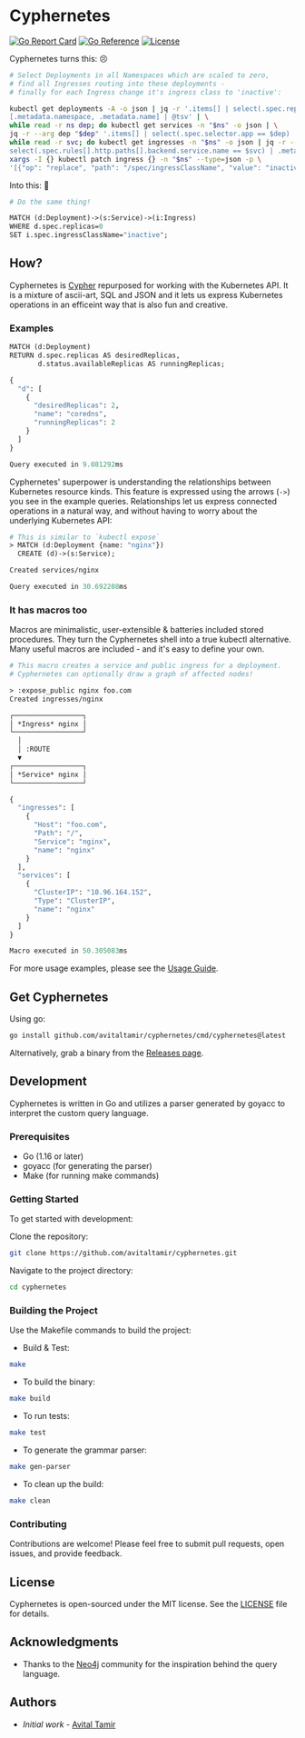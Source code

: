 # Cyphernetes

[![Go Report Card](https://goreportcard.com/badge/github.com/avitaltamir/cyphernetes)](https://goreportcard.com/report/github.com/avitaltamir/cyphernetes)
[![Go Reference](https://pkg.go.dev/badge/github.com/avitaltamir/cyphernetes.svg)](https://pkg.go.dev/github.com/avitaltamir/cyphernetes)
[![License](https://img.shields.io/badge/License-MIT-blue.svg)](https://opensource.org/licenses/MIT)

Cyphernetes turns this: 😣
```bash
# Select Deployments in all Namespaces which are scaled to zero,
# find all Ingresses routing into these deployments -
# finally for each Ingress change it's ingress class to 'inactive':

kubectl get deployments -A -o json | jq -r '.items[] | select(.spec.replicas == 0) | \
[.metadata.namespace, .metadata.name] | @tsv' | \
while read -r ns dep; do kubectl get services -n "$ns" -o json | \
jq -r --arg dep "$dep" '.items[] | select(.spec.selector.app == $dep) | .metadata.name' | \
while read -r svc; do kubectl get ingresses -n "$ns" -o json | jq -r --arg svc "$svc" '.items[] | \
select(.spec.rules[].http.paths[].backend.service.name == $svc) | .metadata.name' | \
xargs -I {} kubectl patch ingress {} -n "$ns" --type=json -p \
'[{"op": "replace", "path": "/spec/ingressClassName", "value": "inactive"}]'; done; done
```

Into this: 🤩 
```graphql
# Do the same thing!

MATCH (d:Deployment)->(s:Service)->(i:Ingress)
WHERE d.spec.replicas=0
SET i.spec.ingressClassName="inactive";
```

## How?

Cyphernetes is [Cypher](https://neo4j.com/developer/cypher/) repurposed for working with the Kubernetes API.
It is a mixture of ascii-art, SQL and JSON and it lets us express Kubernetes operations in an efficeint way that is also fun and creative.

### Examples
```graphql
MATCH (d:Deployment)
RETURN d.spec.replicas AS desiredReplicas, 
       d.status.availableReplicas AS runningReplicas;

{
  "d": [
    {
      "desiredReplicas": 2,
      "name": "coredns",
      "runningReplicas": 2
    }
  ]
}

Query executed in 9.081292ms
```

Cyphernetes' superpower is understanding the relationships between Kubernetes resource kinds.
This feature is expressed using the arrows (`->`) you see in the example queries.
Relationships let us express connected operations in a natural way, and without having to worry about the underlying Kubernetes API:

```graphql
# This is similar to `kubectl expose`
> MATCH (d:Deployment {name: "nginx"})
  CREATE (d)->(s:Service);

Created services/nginx

Query executed in 30.692208ms
```

### It has macros too
Macros are minimalistic, user-extensible & batteries included stored procedures.
They turn the Cyphernetes shell into a true kubectl alternative.
Many useful macros are included - and it's easy to define your own.

```graphql
# This macro creates a service and public ingress for a deployment.
# Cyphernetes can optionally draw a graph of affected nodes!

> :expose_public nginx foo.com
Created ingresses/nginx

┌─────────────────┐
│ *Ingress* nginx │
└─────────────────┘
  │
  │ :ROUTE
  ▼
┌─────────────────┐
│ *Service* nginx │
└─────────────────┘

{
  "ingresses": [
    {
      "Host": "foo.com",
      "Path": "/",
      "Service": "nginx",
      "name": "nginx"
    }
  ],
  "services": [
    {
      "ClusterIP": "10.96.164.152",
      "Type": "ClusterIP",
      "name": "nginx"
    }
  ]
}

Macro executed in 50.305083ms
```

For more usage examples, please see the [Usage Guide](https://github.com/AvitalTamir/cyphernetes/blob/main/USAGE.md).

## Get Cyphernetes

Using go:

```bash
go install github.com/avitaltamir/cyphernetes/cmd/cyphernetes@latest
```

Alternatively, grab a binary from the [Releases page](https://github.com/AvitalTamir/cyphernetes/releases).

## Development

Cyphernetes is written in Go and utilizes a parser generated by goyacc to interpret the custom query language.

### Prerequisites

* Go (1.16 or later)
* goyacc (for generating the parser)
* Make (for running make commands)

### Getting Started

To get started with development:

Clone the repository:

```bash
git clone https://github.com/avitaltamir/cyphernetes.git
```

Navigate to the project directory:

```bash
cd cyphernetes
```

### Building the Project

Use the Makefile commands to build the project:

* Build & Test:

```bash
make
```

* To build the binary:

```bash
make build
```

* To run tests:

```bash
make test
```

* To generate the grammar parser:

```bash
make gen-parser
```

* To clean up the build:

```bash
make clean
```

### Contributing

Contributions are welcome! Please feel free to submit pull requests, open issues, and provide feedback.

## License

Cyphernetes is open-sourced under the MIT license. See the [LICENSE](LICENSE) file for details.

## Acknowledgments

* Thanks to the [Neo4j](https://neo4j.com/) community for the inspiration behind the query language.

## Authors

* _Initial work_ - [Avital Tamir](https://github.com/avitaltamir)

